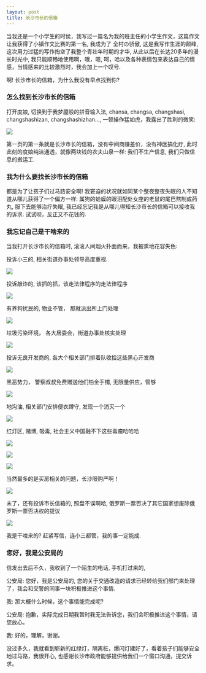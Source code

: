 ```yaml
---
layout: post
title: 长沙市长的信箱
---
```


当我还是一个小学生的时侯，我写过一篇名为我的班主任的小学生作文，这篇作文让我获得了小镇作文比赛的第一名, 我成为了 全村の骄傲, 这是我写作生涯的颠峰, 这次用力过猛的写作掏空了我整个青壮年时期的才华, 从此以后在长达20多年的漫长时光中, 我只能顺畅地使用啊，哦，嗯, 呵，哈以及各种表情包来表达自己的情感，当情感来的比较激烈时，我会加上一个叹号. 

啊! 长沙市长的信箱，为什么我没有早点找到你?


### 怎么找到长沙市长的信箱

打开度娘, 切换到于我梦靥般的拼音输入法, chansa, changsa, changshasi, changshashizan, changshashizhan..., 一顿操作猛如虎，我露出了胜利的微笑:

![](/images/Snip20190504_53.png)

第一页的第一条就是长沙市长的信箱，没有中间商赚差价，没有神医搞化疗, 此时此刻的度娘纯洁通透，就像两块钱的农夫山泉一样: 我们不生产信息, 我们只做信息的搬运工.


### 我为什么要找长沙市长的信箱

都是为了让孩子们过马路安全啊! 我窘迫的状况就如同某个整夜整夜失眠的人不知道从哪儿获得了一个偏方一样: 属狗的蛤蟆的眼泪配处女座的老鼠的尾巴熬制成药丸, 服下去能够治疗失眠, 我已经忘记我是从哪儿得知长沙市长的信箱可以接收我的诉求. 试试呗，反正又不花钱的.

### 我忘记自己是干啥来的

当我打开长沙市长的信箱时, 滚滚人间烟火扑面而来，我被熏地花容失色:

投诉小三的, 相关街道办事处领导高度重视.

![](/images/Snip20190504_47.png)

投诉敲诈的, 该抓的抓，该走法律程序的走法律程序

![](/images/Snip20190504_48.png)

有养狗扰民的, 物业不管， 那就派出所上门处理

![](/images/Snip20190504_49.png)

垃圾污染环境， 各大居委会，街道办事处核实处理

![](/images/Snip20190504_33.png)

投诉无良开发商的, 各大个相关部门排着队收拾这些黑心开发商

![](/images/Snip20190504_34.png)

黑恶势力， 警察叔叔免费赠送他们铂金手镯, 无限量供应，管够

![](/images/Snip20190504_36.png)

地沟油, 相关部门安排便衣蹲守, 发现一个消灭一个

![](/images/Snip20190504_37.png)

红灯区, 赌博, 吸毒, 社会主义中国融不下这些毒瘤哈哈哈

![](/images/Snip20190504_39.png)

![](/images/Snip20190504_46.png)

![](/images/Snip20190504_50.png)

当然最多的是买房相关的问题，长沙限购严啊！

![](/images/Snip20190504_51.png)

末了，还有投诉市长信箱的, 照盘不误啊哈, 俄罗斯一票否决了其它国家想废除俄罗斯一票否决权的提议

![](/images/Snip20190504_54.png)


我是干啥来的? 赶紧写信，连小三都管，我的事一定能成.



### 您好，我是公安局的

信发出去后不久，我收到了一个陌生的电话, 手机打过来的,

公安局: 您好，我是公安局的, 您的关于交通改造的请求已经转给我们部门来处理了，我会和交警的同事一块积极推进这个事情.

我: 那大概什么时候，这个事情能完成呢?

公安局: 抱歉，实际完成日期我暂时我无法告诉您，我们会积极推进这个事情，请您放心。

我: 好的，理解，谢谢。


没过多久，我就看到崭新的红绿灯，隔离桩，爆闪灯建好了，看着孩子们能够安全地过马路，我很开心, 也感谢长沙市政府能够提供给我们一个窗口沟通，提交诉求。

